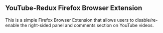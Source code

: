 ## YouTube-Redux Firefox Browser Extension

This is a simple Firefox Browser Extension that allows users to disable/re-enable the right-sided panel and comments section on YouTube videos.
